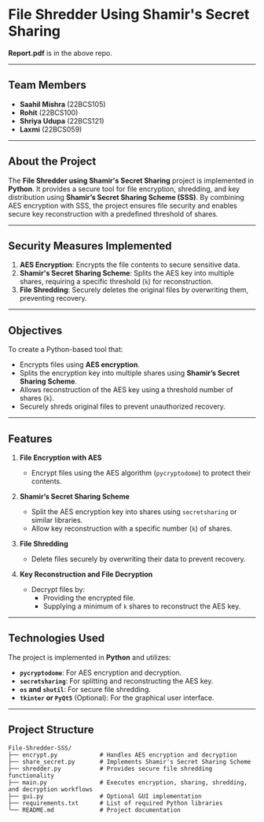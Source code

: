 # File Shredder Using Shamir's Secret Sharing

**Report.pdf** is in the above repo.

---

## Team Members
- **Saahil Mishra** (22BCS105)
- **Rohit** (22BCS100)
- **Shriya Udupa** (22BCS121)
- **Laxmi** (22BCS059)

---

## About the Project
The **File Shredder using Shamir's Secret Sharing** project is implemented in **Python**. It provides a secure tool for file encryption, shredding, and key distribution using **Shamir’s Secret Sharing Scheme (SSS)**. By combining AES encryption with SSS, the project ensures file security and enables secure key reconstruction with a predefined threshold of shares.

---

## Security Measures Implemented
1. **AES Encryption**: Encrypts the file contents to secure sensitive data.
2. **Shamir's Secret Sharing Scheme**: Splits the AES key into multiple shares, requiring a specific threshold (`k`) for reconstruction.
3. **File Shredding**: Securely deletes the original files by overwriting them, preventing recovery.

---

## Objectives
To create a Python-based tool that:
- Encrypts files using **AES encryption**.
- Splits the encryption key into multiple shares using **Shamir’s Secret Sharing Scheme**.
- Allows reconstruction of the AES key using a threshold number of shares (`k`).
- Securely shreds original files to prevent unauthorized recovery.

---

## Features
1. **File Encryption with AES**
   - Encrypt files using the AES algorithm (`pycryptodome`) to protect their contents.

2. **Shamir’s Secret Sharing Scheme**
   - Split the AES encryption key into shares using `secretsharing` or similar libraries.
   - Allow key reconstruction with a specific number (`k`) of shares.

3. **File Shredding**
   - Delete files securely by overwriting their data to prevent recovery.

4. **Key Reconstruction and File Decryption**
   - Decrypt files by:
     - Providing the encrypted file.
     - Supplying a minimum of `k` shares to reconstruct the AES key.

---

## Technologies Used
The project is implemented in **Python** and utilizes:
- **`pycryptodome`**: For AES encryption and decryption.
- **`secretsharing`**: For splitting and reconstructing the AES key.
- **`os` and `shutil`**: For secure file shredding.
- **`tkinter` or `PyQt5`** (Optional): For the graphical user interface.

---

## Project Structure
```plaintext
File-Shredder-SSS/
├── encrypt.py            # Handles AES encryption and decryption
├── share_secret.py       # Implements Shamir's Secret Sharing Scheme
├── shredder.py           # Provides secure file shredding functionality
├── main.py               # Executes encryption, sharing, shredding, and decryption workflows
├── gui.py                # Optional GUI implementation
├── requirements.txt      # List of required Python libraries
└── README.md             # Project documentation
